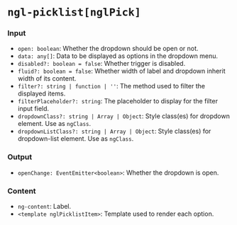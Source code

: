 # `ngl-picklist[nglPick]`

### Input

  * `open: boolean`: Whether the dropdown should be open or not.
  * `data: any[]`: Data to be displayed as options in the dropdown menu.
  * `disabled?: boolean = false`: Whether trigger is disabled.
  * `fluid?: boolean = false`: Whether width of label and dropdown inherit width of its content.
  * `filter?: string | function | ''`: The method used to filter the displayed items.
  * `filterPlaceholder?: string`: The placeholder to display for the filter input field.
  * `dropdownClass?: string | Array | Object`: Style class(es) for dropdown element. Use as `ngClass`.
  * `dropdownListClass?: string | Array | Object`: Style class(es) for dropdown-list element. Use as `ngClass`.

### Output

  * `openChange: EventEmitter<boolean>`: Whether the dropdown is open.

### Content

  * `ng-content`: Label.
  * `<template nglPicklistItem>`: Template used to render each option.
